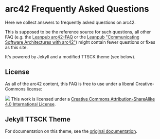 # arc42 Frequently Asked Questions

Here we collect answers to frequently asked questions on arc42.

This is supposed to be the reference source for such questions, all other FAQ
(e.g. the [Leanpub arc42-FAQ]() or
the [Leanpub "Communicating Software Architectures with arc42"]())
might contain fewer questions or fixes as this site.

It's powered by Jekyll and a modified TTSCK theme (see below).

## License
As all of the arc42 content, this FAQ is free to use under a liberal Creative-Commons
license:

![](https://i.creativecommons.org/l/by-sa/4.0/88x31.png)
This work is licensed under a
[Creative Commons Attribution-ShareAlike 4.0 International License](http://creativecommons.org/licenses/by-sa/4.0/).


## Jekyll TTSCK Theme

For documentation on this theme, see the [original documentation](https://ttskch.github.io/jekyll-ttskch-theme/).
